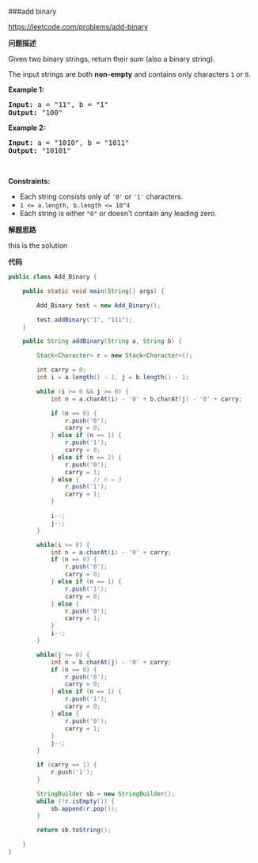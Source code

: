 ###add binary

https://leetcode.com/problems/add-binary

**问题描述**

<p>Given two binary strings, return their sum (also a binary string).</p>

<p>The input strings are both <strong>non-empty</strong> and contains only characters <code>1</code> or&nbsp;<code>0</code>.</p>

<p><strong>Example 1:</strong></p>

<pre>
<strong>Input:</strong> a = &quot;11&quot;, b = &quot;1&quot;
<strong>Output:</strong> &quot;100&quot;</pre>

<p><strong>Example 2:</strong></p>

<pre>
<strong>Input:</strong> a = &quot;1010&quot;, b = &quot;1011&quot;
<strong>Output:</strong> &quot;10101&quot;</pre>

<p>&nbsp;</p>
<p><strong>Constraints:</strong></p>

<ul>
	<li>Each string consists only of <code>&#39;0&#39;</code> or <code>&#39;1&#39;</code> characters.</li>
	<li><code>1 &lt;= a.length, b.length &lt;= 10^4</code></li>
	<li>Each string is either <code>&quot;0&quot;</code> or doesn&#39;t contain any leading zero.</li>
</ul>

**解题思路**

this is the solution

**代码**

```java
public class Add_Binary {

    public static void main(String[] args) {

        Add_Binary test = new Add_Binary();

        test.addBinary("1", "111");
    }

    public String addBinary(String a, String b) {

        Stack<Character> r = new Stack<Character>();

        int carry = 0;
        int i = a.length() - 1, j = b.length() - 1;

        while (i >= 0 && j >= 0) {
            int n = a.charAt(i) - '0' + b.charAt(j) - '0' + carry;

            if (n == 0) {
                r.push('0');
                carry = 0;
            } else if (n == 1) {
                r.push('1');
                carry = 0;
            } else if (n == 2) {
                r.push('0');
                carry = 1;
            } else {    // n = 3
                r.push('1');
                carry = 1;
            }

            i--;
            j--;
        }

        while(i >= 0) {
            int n = a.charAt(i) - '0' + carry;
            if (n == 0) {
                r.push('0');
                carry = 0;
            } else if (n == 1) {
                r.push('1');
                carry = 0;
            } else {
                r.push('0');
                carry = 1;
            }
            i--;
        }

        while(j >= 0) {
            int n = b.charAt(j) - '0' + carry;
            if (n == 0) {
                r.push('0');
                carry = 0;
            } else if (n == 1) {
                r.push('1');
                carry = 0;
            } else {
                r.push('0');
                carry = 1;
            }
            j--;
        }

        if (carry == 1) {
            r.push('1');
        }

        StringBuilder sb = new StringBuilder();
        while (!r.isEmpty()) {
            sb.append(r.pop());
        }

        return sb.toString();

    }
}
```
